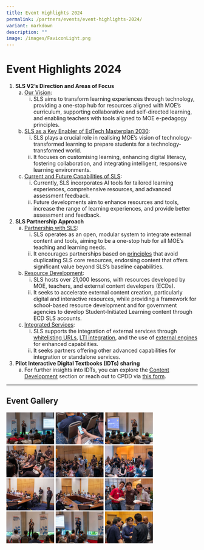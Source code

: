 ```yaml
---
title: Event Highlights 2024
permalink: /partners/events/event-highlights-2024/
variant: markdown
description: ""
image: /images/FaviconLight.png
---
```

<h1>Event Highlights 2024</h1>
<ol>
	<li><strong>SLS V2’s Direction and Areas of Focus</strong>
        <ul style="list-style-type: lower-alpha;">
            <li><u>Our Vision</u>:
                <ol style="list-style-type: lower-roman;">
                    <li>SLS aims to transform learning experiences through technology, providing a one-stop hub for resources aligned with MOE’s curriculum, supporting collaborative and self-directed learning, and enabling teachers with tools aligned to MOE e-pedagogy principles.</li>
                </ol>
            </li>
            <li><u>SLS as a Key Enabler of EdTech Masterplan 2030</u>:
                <ol style="list-style-type: lower-roman;">
                    <li>SLS plays a crucial role in realising MOE’s vision of technology-transformed learning to prepare students for a technology-transformed world.</li>
                    <li>It focuses on customising learning, enhancing digital literacy, fostering collaboration, and integrating intelligent, responsive learning environments.</li>
                </ol>
            </li>
            <li><u>Current and Future Capabilities of SLS</u>:
                <ol style="list-style-type: lower-roman;">
                    <li>Currently, SLS incorporates AI tools for tailored learning experiences, comprehensive resources, and advanced assessment feedback.</li>
                    <li>Future developments aim to enhance resources and tools, increase the range of learning experiences, and provide better assessment and feedback.</li>
                </ol>
            </li>
        </ul>
    </li>
	<li><strong>SLS Partnership Approach</strong>
        <ul style="list-style-type: lower-alpha;">
            <li><u>Partnership with SLS</u>:
                <ol style="list-style-type: lower-roman;">
                    <li>SLS operates as an open, modular system to integrate external content and tools, aiming to be a one-stop hub for all MOE’s teaching and learning needs.</li>
									<li>It encourages partnerships based on <a target="_blank" href="/partners/partnership/partnership-with-sls/">principles</a> that avoid duplicating SLS core resources, endorsing content that offers significant value beyond SLS’s baseline capabilities.</li>
                </ol>
            </li>
            <li><u>Resource Development</u>:
                <ol style="list-style-type: lower-roman;">
                    <li>SLS hosts over 21,000 lessons, with resources developed by MOE, teachers, and external content developers (ECDs).</li>
                    <li>It seeks to accelerate external content creation, particularly digital and interactive resources, while providing a framework for school-based resource development and for government agencies to develop Student-Initiated Learning content through ECD SLS accounts.</li>
                </ol>
            </li>
            <li><u>Integrated Services</u>:
                <ol style="list-style-type: lower-roman;">
                    <li>SLS supports the integration of external services through <a target="_blank" href="/partners/integration/whitelisted-websites/">whitelisting URLs</a>, <a target="_blank" href="/partners/integration/integrated-apps/">LTI integration</a>, and the use of <a target="_blank" href="/partners/integration/external-engines/">external engines</a> for enhanced capabilities.</li>
                    <li>It seeks partners offering other advanced capabilities for integration or standalone services.</li>
                </ol>
            </li>
        </ul>
    </li>
	<li><strong>Pilot Interactive Digital Textbooks (IDTs) sharing</strong>
		<ol style="list-style-type: lower-alpha;">
			<li>For further insights into IDTs, you can explore the <a target="_blank" href="/partners/partnership/partnership-models/">Content Development</a> section or reach out to CPDD via <a target="_blank" href="https://go.gov.sg/idtcontactform">this form</a>.</li></ol>
	</li>
</ol>
<hr>
<h2>Event Gallery</h2>
<a target="_blank" href="/images/3Partners/JENI5853NY.jpg"><img src="/images/3Partners/JENI5853NY.jpg" alt="Partners Engagement 2024" style="width: 25%; display: inline"></a>
<a target="_blank" href="/images/3Partners/JENF3513_Enhanced_NRNY.jpg"><img src="/images/3Partners/JENF3513_Enhanced_NRNY.jpg" alt="Partners Engagement 2024" style="width: 25%; display: inline"></a>
<a target="_blank" href="/images/3Partners/JENI5749NY.jpg"><img src="/images/3Partners/JENI5749NY.jpg" alt="Partners Engagement 2024" style="width: 25%; display: inline"></a>
<a target="_blank" href="/images/3Partners/JENF3528_Enhanced_NRNY.jpg"><img src="/images/3Partners/JENF3528_Enhanced_NRNY.jpg" alt="Partners Engagement 2024" style="width: 25%; display: inline"></a>
<a target="_blank" href="/images/3Partners/JENF3658_Enhanced_NRNY.jpg"><img src="/images/3Partners/JENF3658_Enhanced_NRNY.jpg" alt="Partners Engagement 2024" style="width: 25%; display: inline"></a>
<a target="_blank" href="/images/3Partners/JENF3677_Enhanced_NRNY.jpg"><img src="/images/3Partners/JENF3677_Enhanced_NRNY.jpg" alt="Partners Engagement 2024" style="width: 25%; display: inline"></a>
<a target="_blank" href="/images/3Partners/JENI6066NY.jpg"><img src="/images/3Partners/JENI6066NY.jpg" alt="Partners Engagement 2024" style="width: 25%; display: inline"></a>
<a target="_blank" href="/images/3Partners/JENI6085NY.jpg"><img src="/images/3Partners/JENI6085NY.jpg" alt="Partners Engagement 2024" style="width: 25%; display: inline"></a>
<a target="_blank" href="/images/3Partners/JENF3827_Enhanced_NRNY.jpg"><img src="/images/3Partners/JENF3827_Enhanced_NRNY.jpg" alt="Partners Engagement 2024" style="width: 25%; display: inline"></a>
<a target="_blank" href="/images/3Partners/JENI5716NY.jpg"><img src="/images/3Partners/JENI5716NY.jpg" alt="Partners Engagement 2024" style="width: 25%; display: inline"></a>
<a target="_blank" href="/images/3Partners/JENI5957NY.jpg"><img src="/images/3Partners/JENI5957NY.jpg" alt="Partners Engagement 2024" style="width: 25%; display: inline"></a>
<a target="_blank" href="/images/3Partners/JENI5988NY.jpg"><img src="/images/3Partners/JENI5988NY.jpg" alt="Partners Engagement 2024" style="width: 25%; display: inline"></a>